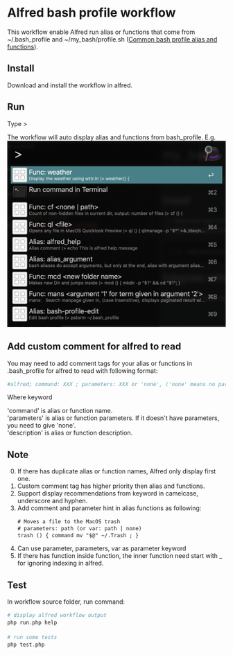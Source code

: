 # Alfred bash profile workflow
This workflow enable Alfred run alias or functions that come from ~/.bash_profile and ~/my_bash/profile.sh ([Common bash profile alias and functions](https://github.com/186dk/my_bash)).

## Install
Download and install the workflow in alfred.

## Run
Type > 

The workflow will auto display alias and functions from bash_profile. E.g.
![Alfred bash cmd](./alfred.png)

## Add custom comment for alfred to read
You may need to add comment tags for your alias or functions in .bash_profile for alfred to read with following format:

```bash
#alfred; command: XXX ; parameters: XXX or 'none', ('none' means no parameter); description: XXX
```
Where keyword

'command' is alias or function name.  
'parameters' is alias or function parameters. If it doesn't have parameters, you need to give 'none'.   
'description' is alias or function description.

## Note
0. If there has duplicate alias or function names, Alfred only display first one.
0. Custom comment tag has higher priority then alias and functions.
0. Support display recommendations from keyword in camelcase, underscore and hyphen.
0. Add comment and parameter hint in alias functions as following:
    ```
    # Moves a file to the MacOS trash
    # parameters: path (or var: path | none)
    trash () { command mv "$@" ~/.Trash ; }
    ```
 0. Can use parameter, parameters, var as parameter keyword
 0. If there has function inside function, the inner function need start with _ for ignoring indexing in alfred.
## Test
In workflow source folder, run command: 
```php
# display alfred workflow output
php run.php help

# run some tests
php test.php 
```
